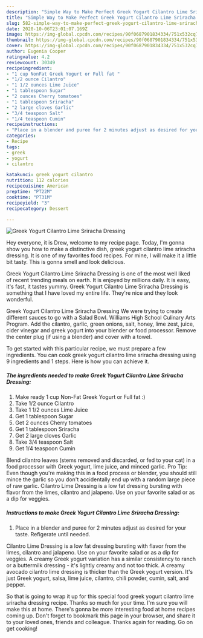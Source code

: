 ```yaml
---
description: "Simple Way to Make Perfect Greek Yogurt Cilantro Lime Sriracha Dressing"
title: "Simple Way to Make Perfect Greek Yogurt Cilantro Lime Sriracha Dressing"
slug: 582-simple-way-to-make-perfect-greek-yogurt-cilantro-lime-sriracha-dressing
date: 2020-10-06T23:01:07.169Z
image: https://img-global.cpcdn.com/recipes/90f0687901834334/751x532cq70/greek-yogurt-cilantro-lime-sriracha-dressing-recipe-main-photo.jpg
thumbnail: https://img-global.cpcdn.com/recipes/90f0687901834334/751x532cq70/greek-yogurt-cilantro-lime-sriracha-dressing-recipe-main-photo.jpg
cover: https://img-global.cpcdn.com/recipes/90f0687901834334/751x532cq70/greek-yogurt-cilantro-lime-sriracha-dressing-recipe-main-photo.jpg
author: Eugenia Cooper
ratingvalue: 4.2
reviewcount: 30349
recipeingredient:
- "1 cup NonFat Greek Yogurt or Full fat "
- "1/2 ounce Cilantro"
- "1 1/2 ounces Lime Juice"
- "1 tablespoon Sugar"
- "2 ounces Cherry tomatoes"
- "1 tablespoon Sriracha"
- "2 large cloves Garlic"
- "3/4 teaspoon Salt"
- "1/4 teaspoon Cumin"
recipeinstructions:
- "Place in a blender and puree for 2 minutes adjust as desired for your taste. Refigerate until needed."
categories:
- Recipe
tags:
- greek
- yogurt
- cilantro

katakunci: greek yogurt cilantro 
nutrition: 112 calories
recipecuisine: American
preptime: "PT22M"
cooktime: "PT31M"
recipeyield: "3"
recipecategory: Dessert

---
```



![Greek Yogurt Cilantro Lime Sriracha Dressing](https://img-global.cpcdn.com/recipes/90f0687901834334/751x532cq70/greek-yogurt-cilantro-lime-sriracha-dressing-recipe-main-photo.jpg)

Hey everyone, it is Drew, welcome to my recipe page. Today, I'm gonna show you how to make a distinctive dish, greek yogurt cilantro lime sriracha dressing. It is one of my favorites food recipes. For mine, I will make it a little bit tasty. This is gonna smell and look delicious.

Greek Yogurt Cilantro Lime Sriracha Dressing is one of the most well liked of recent trending meals on earth. It is enjoyed by millions daily. It is easy, it's fast, it tastes yummy. Greek Yogurt Cilantro Lime Sriracha Dressing is something that I have loved my entire life. They're nice and they look wonderful.

Greek Yogurt Cilantro Lime Sriracha Dressing We were trying to create different sauces to go with a Salad Bowl. Williams High School Culinary Arts Program. Add the cilantro, garlic, green onions, salt, honey, lime zest, juice, cider vinegar and greek yogurt into your blender or food processor. Remove the center plug (if using a blender) and cover with a towel.


To get started with this particular recipe, we must prepare a few ingredients. You can cook greek yogurt cilantro lime sriracha dressing using 9 ingredients and 1 steps. Here is how you can achieve it.

<!--inarticleads1-->

##### The ingredients needed to make Greek Yogurt Cilantro Lime Sriracha Dressing:

1. Make ready 1 cup Non-Fat Greek Yogurt or Full fat :)
1. Take 1/2 ounce Cilantro
1. Take 1 1/2 ounces Lime Juice
1. Get 1 tablespoon Sugar
1. Get 2 ounces Cherry tomatoes
1. Get 1 tablespoon Sriracha
1. Get 2 large cloves Garlic
1. Take 3/4 teaspoon Salt
1. Get 1/4 teaspoon Cumin


Blend cilantro leaves (stems removed and discarded, or fed to your cat) in a food processor with Greek yogurt, lime juice, and minced garlic. Pro Tip: Even though you&#39;re making this in a food process or blender, you should still mince the garlic so you don&#39;t accidentally end up with a random large piece of raw garlic. Cilantro Lime Dressing is a low fat dressing bursting with flavor from the limes, cilantro and jalapeno. Use on your favorite salad or as a dip for veggies. 

<!--inarticleads2-->

##### Instructions to make Greek Yogurt Cilantro Lime Sriracha Dressing:

1. Place in a blender and puree for 2 minutes adjust as desired for your taste. Refigerate until needed.


Cilantro Lime Dressing is a low fat dressing bursting with flavor from the limes, cilantro and jalapeno. Use on your favorite salad or as a dip for veggies. A creamy Greek yogurt variation has a similar consistency to ranch or a buttermilk dressing - it&#39;s lightly creamy and not too thick. A creamy avocado cilantro lime dressing is thicker than the Greek yogurt version. It&#39;s just Greek yogurt, salsa, lime juice, cilantro, chili powder, cumin, salt, and pepper. 

So that is going to wrap it up for this special food greek yogurt cilantro lime sriracha dressing recipe. Thanks so much for your time. I'm sure you will make this at home. There's gonna be more interesting food at home recipes coming up. Don't forget to bookmark this page in your browser, and share it to your loved ones, friends and colleague. Thanks again for reading. Go on get cooking!
